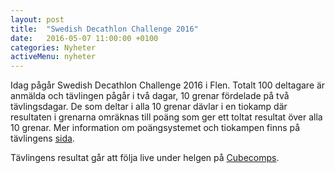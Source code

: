 ```yaml
---
layout: post
title:  "Swedish Decathlon Challenge 2016"
date:   2016-05-07 11:00:00 +0100
categories: Nyheter
activeMenu: nyheter
---
```

Idag pågår Swedish Decathlon Challenge 2016 i Flen. Totalt 100 deltagare är anmälda och tävlingen pågår i två dagar, 10 grenar fördelade på två tävlingsdagar. De som deltar i alla 10 grenar dävlar i en tiokamp där resultaten i grenarna omräknas till poäng som ger ett toltat resultat över alla 10 grenar. Mer information om poängsystemet och tiokampen finns på tävlingens [sida](http://apelgam.se/Rubik/Comp/SDC2016/?site=events). 

Tävlingens resultat går att följa live under helgen på [Cubecomps](http://www.cubecomps.com/live.php?cid=1514). 
